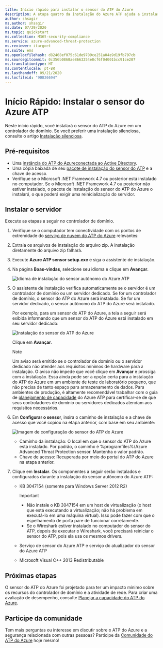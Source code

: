 ```yaml
---
title: Início rápido para instalar o sensor do ATP do Azure
description: A etapa quatro da instalação do Azure ATP ajuda a instalar o sensor do Azure ATP.
author: shsagir
ms.author: shsagir
ms.date: 07/29/2020
ms.topic: quickstart
ms.collection: M365-security-compliance
ms.service: azure-advanced-threat-protection
ms.reviewer: itargoet
ms.suite: ems
ms.openlocfilehash: d82468ef075c61de9709ce251a04e9d19fb797cb
ms.sourcegitcommit: 0c356b0860ae8663254e0cf6f04001bcc91ce207
ms.translationtype: HT
ms.contentlocale: pt-BR
ms.lasthandoff: 09/21/2020
ms.locfileid: "90826694"
---
```

# <a name="quickstart-install-the-azure-atp-sensor"></a>Início Rápido: Instalar o sensor do Azure ATP

Neste início rápido, você instalará o sensor do ATP do Azure em um controlador de domínio. Se você preferir uma instalação silenciosa, consulte o artigo [Instalação silenciosa](silent-installation.md).

## <a name="prerequisites"></a>Pré-requisitos

- Uma [instância do ATP do Azure](install-step1.md)[conectada ao Active Directory](install-step2.md).
- Uma cópia baixada de seu [pacote de instalação do sensor do ATP](install-step3.md) e a chave de acesso.
- Verifique se o Microsoft .NET Framework 4.7 ou posterior está instalado no computador. Se o Microsoft .NET Framework 4.7 ou posterior não estiver instalado, o pacote de instalação do sensor do ATP do Azure o instalará, o que poderá exigir uma reinicialização do servidor.

## <a name="install-the-sensor"></a>Instalar o servidor

Execute as etapas a seguir no controlador de domínio.

1. Verifique se o computador tem conectividade com os pontos de extremidade do [serviço de nuvem do ATP do Azure](configure-proxy.md#enable-access-to-azure-atp-service-urls-in-the-proxy-server) relevantes:
1. Extraia os arquivos de instalação do arquivo zip. A instalação diretamente do arquivo zip falhará.
1. Execute **Azure ATP sensor setup.exe** e siga o assistente de instalação.
1. Na página **Boas-vindas**, selecione seu idioma e clique em **Avançar**.

    ![Idioma de instalação do sensor autônomo do Azure ATP](media/sensor-install-language.png)

1. O assistente de instalação verifica automaticamente se o servidor é um controlador de domínio ou um servidor dedicado. Se for um controlador de domínio, o sensor do ATP do Azure será instalado. Se for um servidor dedicado, o sensor autônomo do ATP do Azure será instalado.

    Por exemplo, para um sensor do ATP do Azure, a tela a seguir será exibida informando que um sensor do ATP do Azure está instalado em seu servidor dedicado:

    ![Instalação do sensor do ATP do Azure](media/sensor-install-deployment-type.png)

    Clique em **Avançar**.

    > [!NOTE]
    > Um aviso será emitido se o controlador de domínio ou o servidor dedicado não atender aos requisitos mínimos de hardware para a instalação. O aviso não impede que você clique em **Avançar** e prossiga com a instalação. Essa ainda pode ser a opção certa para a instalação do ATP do Azure em um ambiente de teste de laboratório pequeno, que não precisa de tanto espaço para armazenamento de dados. Para ambientes de produção, é altamente recomendável trabalhar com o guia de [planejamento de capacidade](capacity-planning.md) do Azure ATP para certificar-se de que seus controladores de domínio ou servidores dedicados atendam aos requisitos necessários.

1. Em **Configurar o sensor**, insira o caminho de instalação e a chave de acesso que você copiou na etapa anterior, com base em seu ambiente:

    ![Imagem de configuração do sensor do ATP do Azure](media/sensor-install-config.png)

    - Caminho da instalação: O local em que o sensor do ATP do Azure está instalado. Por padrão, o caminho é %programfiles%\Azure Advanced Threat Protection sensor. Mantenha o valor padrão.
    - Chave de acesso: Recuperada por meio do portal do ATP do Azure na etapa anterior.

1. Clique em **Instalar**. Os componentes a seguir serão instalados e configurados durante a instalação do sensor autônomo do Azure ATP:

    - KB 3047154 (somente para Windows Server 2012 R2)

        > [!IMPORTANT]
        >
        > - Não instale o KB 3047154 em um host de virtualização (o host que está executando a virtualização; não há problema em executá-lo em uma máquina virtual). Isso pode fazer com que o espelhamento de porta pare de funcionar corretamente.
        > - Se o Wireshark estiver instalado no computador do sensor do ATP, depois de executar o Wireshark, você precisará reiniciar o sensor do ATP, pois ela usa os mesmos drivers.

    - Serviço de sensor do Azure ATP e serviço do atualizador do sensor do Azure ATP
    - Microsoft Visual C++ 2013 Redistributable

## <a name="next-steps"></a>Próximas etapas

O sensor do ATP do Azure foi projetado para ter um impacto mínimo sobre os recursos do controlador de domínio e a atividade de rede. Para criar uma avaliação de desempenho, consulte [Planejar a capacidade do ATP do Azure](capacity-planning.md).

## <a name="join-the-community"></a>Participe da comunidade

Tem mais perguntas ou interesse em discutir sobre o ATP do Azure e a segurança relacionada com outras pessoas? Participe da [Comunidade do ATP do Azure](https://aka.ms/azureatpcommunity) hoje mesmo!
